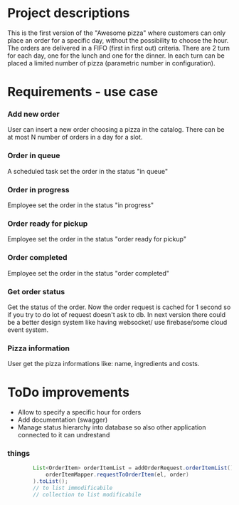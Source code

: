 # Project descriptions

This is the first version of the "Awesome pizza" where customers can only place an order for a specific day, without the
possibility to choose the hour. The orders are delivered in a FIFO (first in first out) criteria. 
There are 2 turn for each day, one for the lunch and one for the dinner. In each turn can be placed a limited 
number of pizza (parametric number in configuration). 

# Requirements - use case

### Add new order

User can insert a new order choosing a pizza in the catalog.
There can be at most N number of orders in a day for a slot.

### Order in queue

A scheduled task set the order in the status "in queue"

### Order in progress

Employee set the order in the status "in progress"

### Order ready for pickup

Employee set the order in the status "order ready for pickup"

### Order completed

Employee set the order in the status "order completed"

### Get order status

Get the status of the order.
Now the order request is cached for 1 second so if you try to do lot of request doesn't ask to db.
In next version there could be a better design system like having websocket/ use firebase/some cloud event system.

### Pizza information

User get the pizza informations like: name, ingredients and costs.

# ToDo improvements

- Allow to specify a specific hour for orders
- Add documentation (swagger)
- Manage status hierarchy into database so also other application connected to it can undrestand


### things

```java
        List<OrderItem> orderItemList = addOrderRequest.orderItemList().stream().map(el ->
            orderItemMapper.requestToOrderItem(el, order)
        ).toList();
        // to list immodificabile
        // collection to list modificabile
```
